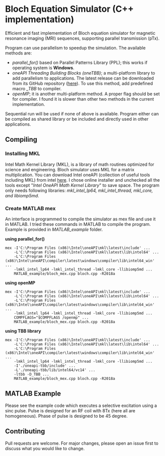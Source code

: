 



# Bloch Equation Simulator (C++ implementation)
Efficient and fast implementation of Bloch equation simulator for magnetic resonance imaging (MRI) sequences, supporting parallel transmission (pTx). 

Program can use parallelism to speedup the simulation. The available methods are:

 - *parallel_for()* based on Parallel Patterns Library (PPL); this works if operating system is **Windows**.
 - *oneAPI Threading Building Blocks (oneTBB)*; a multi-platform library to add parallelism to applications. The latest release can be downloaded from its GitHub repository ([here](https://github.com/oneapi-src/oneTBB)). To use this method, add predefined macro *_TBB* to compiler.
 - *openMP*; it is another multi-platform method. A proper flag should be set for compiler. I found it is slower than other two methods in the current implementation. 

Sequential run will be used if none of above is available.
Program either can be compiled as shared library or be included and directly used in other applications. 

## Compiling
### Installing MKL
Intel Math Kernel Library (MKL), is a library of math routines optimized for science and engineering. Bloch simulator uses MKL for a matrix multiplication. You can download Intel oneAPI (collection of useful tools including MKL) from intel [here](https://www.intel.com/content/www/us/en/developer/tools/oneapi/base-toolkit-download.html). I chose online installer and unchecked all the tools except "*Intel OneAPI Math Kernel Library*"  to save space. The program only needs following libraries: *mkl_intel_lp64, mkl_intel_thread, mkl_core, *and* *libiomp5md**.

### Create MATLAB mex
An interface is programmed to compile the simulator as mex file and use it in MATLAB.
I tried these commands in MATLAB to compile the program. Example is provided in *MATLAB_example* folder.

**using parallel_for()**

    mex -I'C:\Program Files (x86)\Intel\oneAPI\mkl\latest\include' ...
        -L'C:\Program Files (x86)\Intel\oneAPI\mkl\latest\lib\intel64' ...
        -L'C:\Program Files (x86)\Intel\oneAPI\compiler\latest\windows\compiler\lib\intel64_win' ...
        -lmkl_intel_lp64 -lmkl_intel_thread -lmkl_core -llibiomp5md ...
        MATLAB_example/bloch_mex.cpp bloch.cpp -R2018a

**using openMP**

    mex -I'C:\Program Files (x86)\Intel\oneAPI\mkl\latest\include' ...
        -L'C:\Program Files (x86)\Intel\oneAPI\mkl\latest\lib\intel64' ...
        -L'C:\Program Files (x86)\Intel\oneAPI\compiler\latest\windows\compiler\lib\intel64_win' ...
        -lmkl_intel_lp64 -lmkl_intel_thread -lmkl_core -llibiomp5md ...
        COMPFLAGS="$COMPFLAGS /openmp" ...
        MATLAB_example/bloch_mex.cpp bloch.cpp -R2018a

**using TBB library**

    mex -I'C:\Program Files (x86)\Intel\oneAPI\mkl\latest\include' ...
        -L'C:\Program Files (x86)\Intel\oneAPI\mkl\latest\lib\intel64' ...
        -L'C:\Program Files (x86)\Intel\oneAPI\compiler\latest\windows\compiler\lib\intel64_win' ...
        -lmkl_intel_lp64 -lmkl_intel_thread -lmkl_core -llibiomp5md ...
        -I'./oneapi-tbb/include' ...
        -L'./oneapi-tbb/lib/intel64/vc14' ...
        -ltbb -D_TBB ...    
        MATLAB_example/bloch_mex.cpp bloch.cpp -R2018a


## MATLAB Example

Please see the example code which executes a selective excitation using a sinc pulse. Pulse is designed for an RF coil with 8Tx (here all are homogeneous). Phase of pulse is designed to be 45 degree.


## Contributing

Pull requests are welcome. For major changes, please open an issue first to discuss what you would like to change.

